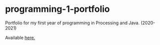 # programming-1-portfolio

Portfolio for my first year of programming in Processing and Java. (2020-2021)

Available [here.](https://9661328.github.io/programming-1-portfolio/)

